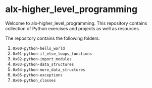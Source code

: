 # alx-higher_level_programming
Welcome to alx-higher_level_programming. This repository contains collection of Python exercises and projects as well as resources.

The repository contains the following folders:

1. `0x00-python-hello_world`
2. `0x01-python-if_else_loops_functions`
3. `0x02-python-import_modules`
4. `0x03-python-data_structures`
5. `0x04-python-more_data_structures`
6. `0x05-python-exceptions`
7. `0x06-python_classes`
